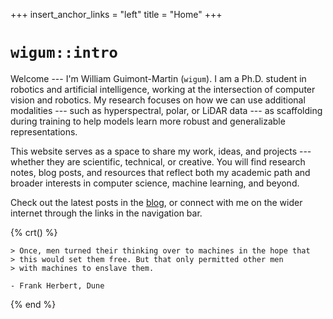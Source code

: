 +++
insert_anchor_links = "left"
title = "Home"
+++

# `wigum::intro`


Welcome --- I'm William Guimont-Martin (`wigum`). I am a Ph.D. student in robotics and artificial intelligence, working at the intersection of computer vision and robotics. My research focuses on how we can use additional modalities --- such as hyperspectral, polar, or LiDAR data --- as scaffolding during training to help models learn more robust and generalizable representations.

This website serves as a space to share my work, ideas, and projects --- whether they are scientific, technical, or creative. You will find research notes, blog posts, and resources that reflect both my academic path and broader interests in computer science, machine learning, and beyond.

Check out the latest posts in the [blog](@/blog/_index.md), or connect with me on the wider internet through the links in the navigation bar.

{% crt() %}
```
> Once, men turned their thinking over to machines in the hope that
> this would set them free. But that only permitted other men
> with machines to enslave them.

- Frank Herbert, Dune
```
{% end %}
